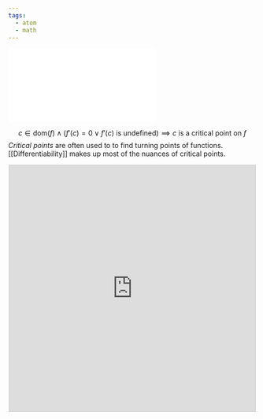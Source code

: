 ```yaml
---
tags:
  - atom
  - math
---
```

![1000|center](critical-points.excalidraw.md)

$$ c \in \text{dom}(f) \land (f'(c) = 0 \lor f'(c) \text{ is undefined}) \implies c \text{ is a critical point on } f $$
*Critical points* are often used to to find turning points of functions. [[Differentiability]] makes up most of the nuances of critical points.

<div style="width:100%; display: flex; align-items: center; justify-content: center;">
<iframe src="https://www.desmos.com/calculator/wqojzpfwai?embed" width="500" height="500" style="border: 1px solid #ccc" frameborder=0></iframe>
</div>